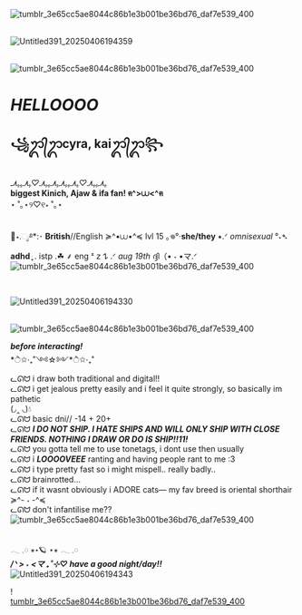 ![tumblr_3e65cc5ae8044c86b1e3b001be36bd76_daf7e539_400](https://github.com/user-attachments/assets/45a2360b-05c4-4a04-9a2b-8e4542805352)


<br> ![Untitled391_20250406194359](https://github.com/user-attachments/assets/a34f2fbe-8e94-4231-aa1b-169b3beab2ba)

<br> ![tumblr_3e65cc5ae8044c86b1e3b001be36bd76_daf7e539_400](https://github.com/user-attachments/assets/e8aa864d-b25d-4d17-9020-002fffa8f9b0)


# *HELLOOOO*
## **꧁ᬊ᭄ᬊcyra, kaiᬊ᭄ᬊ꧂**

<br> *ﮩ٨ـﮩﮩ٨ـ♡ﮩ٨ـﮩﮩ٨ـﮩ٨ـﮩﮩ٨ـ♡ﮩ٨ـﮩﮩ٨ـ*
<br> **biggest Kinich, Ajaw & ifa fan! ฅ^>⩊<^ฅ**
<br> ⋆ ˚｡⋆୨♡୧⋆ ˚｡⋆

<br> 🪼⋆.ೃ࿔*:･ **British**//English ≽^•⩊•^≼ lvl 15 ｡𖦹°‧**she/they** ⭑.ᐟ *omnisexual* °˖➴ **adhd** ּ ֶָ֢. istp .☘︎ ⸙ eng ᶻ 𝗓 𐰁 .ᐟ *aug 19th* ദ്ദി（• ˕ •マ.ᐟ
<br>
![tumblr_3e65cc5ae8044c86b1e3b001be36bd76_daf7e539_400](https://github.com/user-attachments/assets/658af862-2acf-4435-9055-61583c8184be)

<br>

![Untitled391_20250406194330](https://github.com/user-attachments/assets/4d486c85-69c4-40ab-932a-d017d62b99a1)

<br>![tumblr_3e65cc5ae8044c86b1e3b001be36bd76_daf7e539_400](https://github.com/user-attachments/assets/ba8a7c0c-646d-4968-8df1-4c9d135139f0)

***before interacting!***
<br> *ੈ✩·₊˚༺☆༻*ੈ✩·₊˚
<br> ᓚᘏᗢ i draw both traditional and digital!! 
<br> ᓚᘏᗢ i get jealous pretty easily and i feel it quite strongly, so basically im pathetic 
<br> (◞‸ ◟)💧
<br> ᓚᘏᗢ basic dni// -14 + 20+
<br> ᓚᘏᗢ ***I DO NOT SHIP. I HATE SHIPS AND WILL ONLY SHIP WITH CLOSE FRIENDS. NOTHING I DRAW OR DO IS SHIP!!11!***
<br> ᓚᘏᗢ you gotta tell me to use tonetags, i dont use then usually
<br> ᓚᘏᗢ i ***LOOOOVEEE*** ranting and having people rant to me :3
<br> ᓚᘏᗢ i type pretty fast so i might mispell.. really badly.. 
<br> ᓚᘏᗢ brainrotted...
<br> ᓚᘏᗢ if it wasnt obviously i ADORE cats— my fav breed is oriental shorthair ≽^- ˕ -^≼
<br> ᓚᘏᗢ don't infantilise me??
<br> ![tumblr_3e65cc5ae8044c86b1e3b001be36bd76_daf7e539_400](https://github.com/user-attachments/assets/d1424cd9-0e7b-45e7-a2c1-b1290d03de97)

<br> 𓂃 𓈒𓏸 ⭒⋆🪐 ⋆⭒ 𓂃 𓈒𓏸
<br> ***/ᐠ > ˕ <マ ₊˚⊹♡ have a good night/day!!***
<br>
![Untitled391_20250406194343](https://github.com/user-attachments/assets/54139a89-98b6-4017-86c7-8d0af83848af)

!<br>[tumblr_3e65cc5ae8044c86b1e3b001be36bd76_daf7e539_400](https://github.com/user-attachments/assets/89e38a26-0a41-496f-89e0-54d9a9c54fd0)
